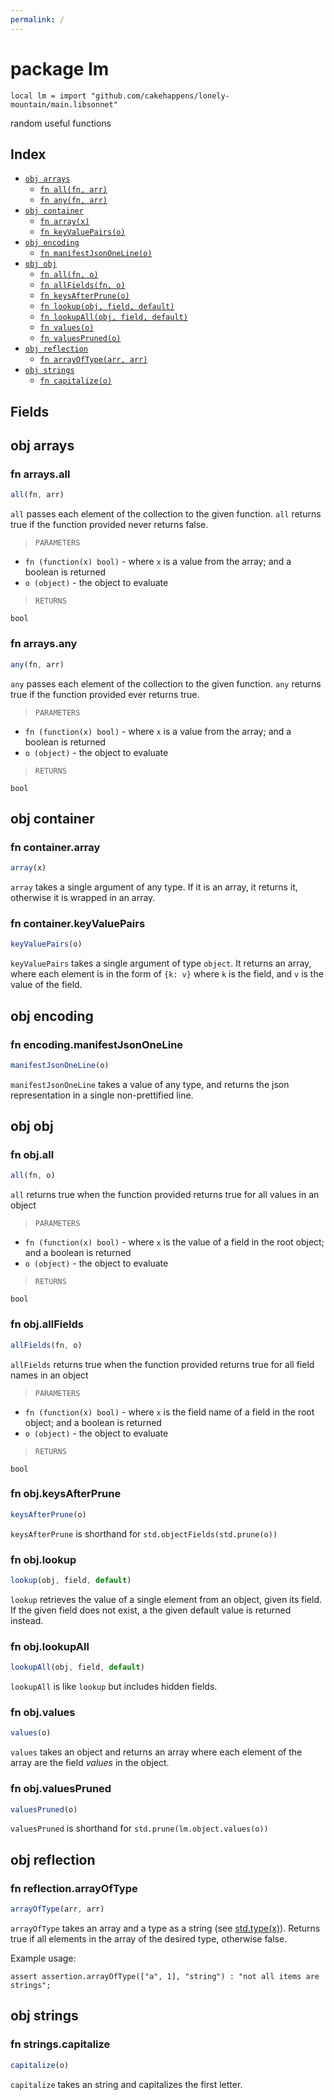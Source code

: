 ```yaml
---
permalink: /
---
```


# package lm

```jsonnet
local lm = import "github.com/cakehappens/lonely-mountain/main.libsonnet"
```

random useful functions

## Index

* [`obj arrays`](#obj-arrays)
  * [`fn all(fn, arr)`](#fn-arraysall)
  * [`fn any(fn, arr)`](#fn-arraysany)
* [`obj container`](#obj-container)
  * [`fn array(x)`](#fn-containerarray)
  * [`fn keyValuePairs(o)`](#fn-containerkeyvaluepairs)
* [`obj encoding`](#obj-encoding)
  * [`fn manifestJsonOneLine(o)`](#fn-encodingmanifestjsononeline)
* [`obj obj`](#obj-obj)
  * [`fn all(fn, o)`](#fn-objall)
  * [`fn allFields(fn, o)`](#fn-objallfields)
  * [`fn keysAfterPrune(o)`](#fn-objkeysafterprune)
  * [`fn lookup(obj, field, default)`](#fn-objlookup)
  * [`fn lookupAll(obj, field, default)`](#fn-objlookupall)
  * [`fn values(o)`](#fn-objvalues)
  * [`fn valuesPruned(o)`](#fn-objvaluespruned)
* [`obj reflection`](#obj-reflection)
  * [`fn arrayOfType(arr, arr)`](#fn-reflectionarrayoftype)
* [`obj strings`](#obj-strings)
  * [`fn capitalize(o)`](#fn-stringscapitalize)

## Fields

## obj arrays



### fn arrays.all

```ts
all(fn, arr)
```

`all` passes each element of the collection to the given function.
`all` returns true if the function provided never returns false.

> `PARAMETERS`

* `fn (function(x) bool)` - where `x` is a value from the array; and a boolean is returned
* `o (object)` - the object to evaluate

> `RETURNS`

`bool`


### fn arrays.any

```ts
any(fn, arr)
```

`any` passes each element of the collection to the given function.
`any` returns true if the function provided ever returns true.

> `PARAMETERS`

* `fn (function(x) bool)` - where `x` is a value from the array; and a boolean is returned
* `o (object)` - the object to evaluate

> `RETURNS`

`bool`


## obj container



### fn container.array

```ts
array(x)
```

`array` takes a single argument of any type.
If it is an array, it returns it, otherwise it is wrapped in an array.


### fn container.keyValuePairs

```ts
keyValuePairs(o)
```

`keyValuePairs` takes a single argument of type `object`.
It returns an array, where each element is in the form of `{k: v}` where `k` is the field, and `v` is the value of the field.


## obj encoding



### fn encoding.manifestJsonOneLine

```ts
manifestJsonOneLine(o)
```

`manifestJsonOneLine` takes a value of any type, and returns the json representation in a single non-prettified line.


## obj obj



### fn obj.all

```ts
all(fn, o)
```

`all` returns true when the function provided returns true for all values in an object

> `PARAMETERS`

* `fn (function(x) bool)` - where `x` is the value of a field in the root object; and a boolean is returned
* `o (object)` - the object to evaluate

> `RETURNS`

`bool`


### fn obj.allFields

```ts
allFields(fn, o)
```

`allFields` returns true when the function provided returns true for all field names in an object

> `PARAMETERS`

* `fn (function(x) bool)` - where `x` is the field name of a field in the root object; and a boolean is returned
* `o (object)` - the object to evaluate

> `RETURNS`

`bool`


### fn obj.keysAfterPrune

```ts
keysAfterPrune(o)
```

`keysAfterPrune` is shorthand for `std.objectFields(std.prune(o))`


### fn obj.lookup

```ts
lookup(obj, field, default)
```

`lookup` retrieves the value of a single element from an object, given its field. If the given field does not exist, a the given default value is returned instead.


### fn obj.lookupAll

```ts
lookupAll(obj, field, default)
```

`lookupAll` is like `lookup` but includes hidden fields.


### fn obj.values

```ts
values(o)
```

`values` takes an object and returns an array where each element of the array are the field _values_ in the object.


### fn obj.valuesPruned

```ts
valuesPruned(o)
```

`valuesPruned` is shorthand for `std.prune(lm.object.values(o))`


## obj reflection



### fn reflection.arrayOfType

```ts
arrayOfType(arr, arr)
```

`arrayOfType` takes an array and a type as a string (see [std.type(x)](https://jsonnet.org/ref/stdlib.html)).
Returns true if all elements in the array of the desired type, otherwise false.

Example usage: 

```jsonnet
assert assertion.arrayOfType(["a", 1], "string") : "not all items are strings";
```


## obj strings



### fn strings.capitalize

```ts
capitalize(o)
```

`capitalize` takes an string and capitalizes the first letter.
